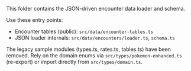 This folder contains the JSON-driven encounter data loader and schema.

Use these entry points:
- Encounter tables (public): `src/data/encounter-tables.ts`
- JSON loader internals: `src/data/encounters/loader.ts`, `schema.ts`

The legacy sample modules (types.ts, rates.ts, tables.ts) have been removed.
Rely on the domain enums via `src/types/pokemon-enhanced.ts` (re-export) or import directly from `src/types/domain.ts`.
